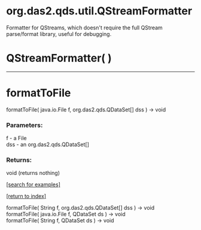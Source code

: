 # org.das2.qds.util.QStreamFormatter

Formatter for QStreams, which doesn't require the full QStream parse/format 
 library, useful for debugging.

# QStreamFormatter( )


***
<a name="formatToFile"></a>
# formatToFile
formatToFile( java.io.File f, org.das2.qds.QDataSet[] dss ) &rarr; void



### Parameters:
f - a File
<br>dss - an org.das2.qds.QDataSet[]

### Returns:
void (returns nothing)


<a href="https://github.com/autoplot/dev/search?q=formatToFile&unscoped_q=formatToFile">[search for examples]</a>

<a href="https://github.com/autoplot/documentation/blob/master/javadoc/index-all.md">[return to index]</a>

formatToFile( String f, org.das2.qds.QDataSet[] dss ) &rarr; void<br>
formatToFile( java.io.File f, QDataSet ds ) &rarr; void<br>
formatToFile( String f, QDataSet ds ) &rarr; void<br>
